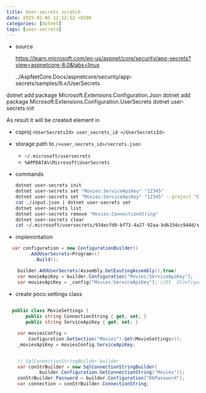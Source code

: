 ```yaml
---
title: User-secrets scratch
date: 2025-02-05 12:12:52 +0100
categories: [dotnet]
tags: [user-secrets]
---
```


- source

	<https://learn.microsoft.com/en-us/aspnet/core/security/app-secrets?view=aspnetcore-8.0&tabs=linux>

	../AspNetCore.Docs/aspnetcore/security/app-secrets/samples/6.x/UserSecrets

dotnet add package Microsoft.Extensions.Configuration.Json
dotnet add package Microsoft.Extensions.Configuration.UserSecrets
dotnet user-secrets init

As  result it will be created element in
- csproj `<UserSecretsId> user_secrets_id </UserSecretsId>`	
 - storage path to `/<user_secrets_id>/secrets.json`
	- `~/.microsoft/usersecrets`
	- `%APPDATA%\Microsoft\UserSecrets`

	 
- commands

	```bash
	dotnet user-secrets init
	dotnet user-secrets set "Movies:ServiceApiKey" "12345"
	dotnet user-secrets set "Movies:ServiceApiKey" "12345" --project "C:\apps\WebApp1\src\WebApp1"
	cat ./input.json | dotnet user-secrets set
	dotnet user-secrets list
	dotnet user-secrets remove "Movies:ConnectionString"
	dotnet user-secrets clear
	cat ~/.microsoft/usersecrets/934ecfd0-bf73-4a27-92aa-bd6334cc944d/secrets.json
	```

- implemintation

```csharp
  var configuration = new ConfigurationBuilder()
		.AddUserSecrets<Program>() 
          .Build();

	builder.AddUserSecrets(Assembly.GetExutingAssembly(),true)
	var movieApiKey = builder.Configuration["Movies:ServiceApiKey"];
	var moviesApiKey = _config["Movies:ServiceApiKey"]; //DI  IConfiguration 
```
- create poco settings class

```csharp
  
  public class MovieSettings {
	   public string ConnectionString { get; set; }
	   public string ServiceApiKey { get; set; }
```

```csharp
	var moviesConfig = 
		Configuration.GetSection("Movies").Get<MovieSettings>();
	_moviesApiKey = moviesConfig.ServiceApiKey;
```

```csharp

	// SqlConnectionStringBuilder builder
	var conStrBuilder = new SqlConnectionStringBuilder(
			builder.Configuration.GetConnectionString("Movies"));
	conStrBuilder.Password = builder.Configuration["DbPassword"];
	var connection = conStrBuilder.ConnectionString;
```